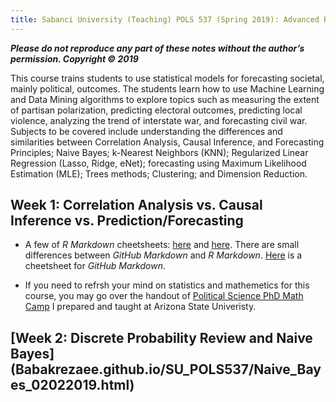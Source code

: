 ```yaml
---
title: Sabanci University (Teaching) POLS 537 (Spring 2019): Advanced Research Methods and Data Analysis in Political Science
---
```


___Please do not reproduce any part of these notes without the author’s permission. Copyright © 2019___

 This course trains students to use statistical models for forecasting societal, mainly political, outcomes.
 The students learn how to use Machine Learning and Data Mining algorithms to explore topics such as measuring
 the extent of partisan polarization, predicting electoral outcomes, predicting local violence, analyzing the trend of interstate war,
 and forecasting civil war. Subjects to be covered include understanding the differences and similarities between Correlation Analysis, Causal Inference, and Forecasting Principles; Naive Bayes; k-Nearest Neighbors (KNN); Regularized Linear Regression (Lasso, Ridge, eNet); forecasting using Maximum Likelihood Estimation (MLE); Trees methods; Clustering; and Dimension Reduction. 
 

## Week 1:  Correlation Analysis vs.  Causal Inference vs.  Prediction/Forecasting
* A few of *R Markdown* cheetsheets: [here](https://www.rstudio.com/wp-content/uploads/2016/03/rmarkdown-cheatsheet-2.0.pdf) and [here](https://www.ethz.ch/content/dam/ethz/special-interest/math/statistics/sfs/Education/Advanced%20Studies%20in%20Applied%20Statistics/course-material-1719/Datenanalyse/rmarkdown-2.pdf). There are small differences between _GitHub Markdown_ and _R Markdown_. [Here](https://guides.github.com/pdfs/markdown-cheatsheet-online.pdf) is a cheetsheet for _GitHub Markdown_.

* If you need to refrsh your mind on statistics and mathemetics for this course, you may go over the handout of [Political Science PhD Math Camp](https://github.com/babakrezaee/MethodsCourses/blob/master/Political%20Science%20Graduate%20Mathematics%20and%20Statistics%20Boot%20Camp/PoliSciMathCamp_2018.pdf) I prepared and taught at Arizona State Univeristy.


## [Week 2: Discrete Probability Review and Naive Bayes] (Babakrezaee.github.io/SU_POLS537/Naive_Bayes_02022019.html)
